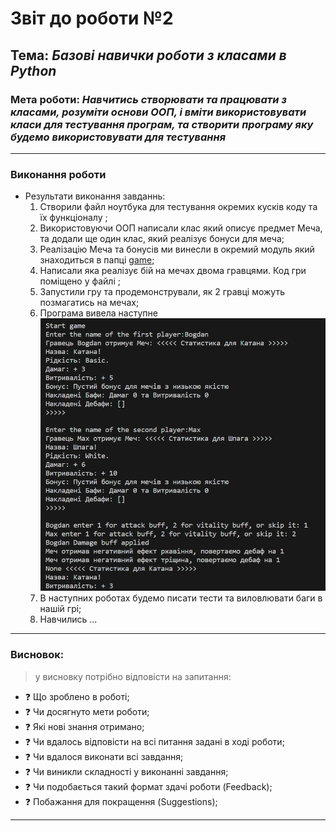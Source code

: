 # Звіт до роботи №2
## Тема: _Базові навички роботи з класами в Python_
### Мета роботи: _Навчитись створювати та працювати з класами, розуміти основи ООП, і вміти використовувати класи для тестування програм, та створити програму яку будемо використовувати для тестування_

---
### Виконання роботи
* Результати виконання завданнь:
    1. Створили файл ноутбука для тестування окремих кусків коду та їх функціоналу [](./nb.ipynb);
    1. Використовуючи ООП написали клас який описує предмет Меча, та додали ще один клас, який реалізує бонуси для меча;
    1. Реалізацію Меча та бонусів ми винесли в окремий модуль який знаходиться в папці [game](./game/sword.py);
    1. Написали яка реалізує бій на мечах двома гравцями. Код гри поміщено у файлі [](./app.py);
    1. Запустили гру та продемонстрували, як 2 гравці можуть позмагатись на мечах;
    1. Програма вивела наступне ![](./start_game.png) 
    1. В наступних роботах будемо писати тести та виловлювати баги в нашій грі;
    1. Навчились ...

---
### Висновок:
> у висновку потрібно відповісти на запитання:

- :question: Що зроблено в роботі;
- :question: Чи досягнуто мети роботи;
- :question: Які нові знання отримано;
- :question: Чи вдалось відповісти на всі питання задані в ході роботи;
- :question: Чи вдалося виконати всі завдання;
- :question: Чи виникли складності у виконанні завдання;
- :question: Чи подобається такий формат здачі роботи (Feedback);
- :question: Побажання для покращення (Suggestions);

---